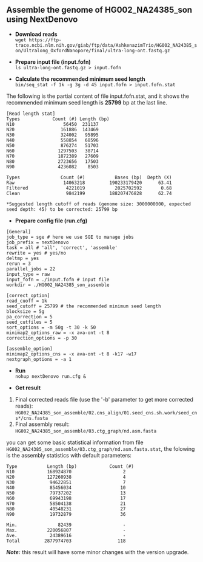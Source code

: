 ## Assemble the genome of HG002_NA24385_son using NextDenovo
* **Download reads**  
`wget https://ftp-trace.ncbi.nlm.nih.gov/giab/ftp/data/AshkenazimTrio/HG002_NA24385_son/Ultralong_OxfordNanopore/final/ultra-long-ont.fastq.gz`

* **Prepare input file (input.fofn)**  
`ls ultra-long-ont.fastq.gz > input.fofn`

* **Calculate the recommended minimum seed length**  
`bin/seq_stat -f 1k -g 3g -d 45 input.fofn > input.fofn.stat`

The following is the partial content of file input.fofn.stat, and it shows the recommended minimum seed length is **25799** bp at the last line.
```
[Read length stat]
Types            Count (#) Length (bp)
N10                  56450  231137
N20                 161886  143469
N30                 324002   95895
N40                 558854   68596
N50                 876274   51703
N60                1297503   38714
N70                1872389   27609
N80                2723656   17503
N90                4236082    8503

Types               Count (#)           Bases (bp)  Depth (X)
Raw                  14063218         190233179420      63.41
Filtered              4221019           2025702592       0.68
Clean                 9842199         188207476828      62.74

*Suggested length cutoff of reads (genome size: 3000000000, expected seed depth: 45) to be corrected: 25799 bp
```

* **Prepare config file (run.cfg)** 
``` 
[General]
job_type = sge # here we use SGE to manage jobs
job_prefix = nextDenovo
task = all # 'all', 'correct', 'assemble'
rewrite = yes # yes/no
deltmp = yes
rerun = 3
parallel_jobs = 22
input_type = raw
input_fofn = ./input.fofn # input file
workdir = ./HG002_NA24385_son_assemble

[correct_option]
read_cuoff = 1k
seed_cutoff = 25799 # the recommended minimum seed length
blocksize = 5g
pa_correction = 5
seed_cutfiles = 5
sort_options = -m 50g -t 30 -k 50
minimap2_options_raw = -x ava-ont -t 8
correction_options = -p 30

[assemble_option]
minimap2_options_cns = -x ava-ont -t 8 -k17 -w17
nextgraph_options = -a 1
```

* **Run**   
`nohup nextDenovo run.cfg &`

* **Get result**
1. Final corrected reads file (use the '-b' parameter to get more corrected reads):
`HG002_NA24385_son_assemble/02.cns_align/01.seed_cns.sh.work/seed_cns*/cns.fasta`
2. Final assembly result:  
`HG002_NA24385_son_assemble/03.ctg_graph/nd.asm.fasta`

you can get some basic statistical information from file `HG002_NA24385_son_assemble/03.ctg_graph/nd.asm.fasta.stat`, the folowing is the assembly statistics with default parameters:
```
Type           Length (bp)            Count (#)
N10            168924870                   2
N20            127260938                   4
N30             94622851                   7
N40             85456034                  10
N50             79737202                  13
N60             69943198                  17
N70             58504138                  21
N80             40548231                  27
N90             19732879                  36

Min.               82439                   -
Max.           220056807                   -
Ave.            24389616                   -
Total         2877974703                 118
```
***Note:*** this result will have some minor changes with the version upgrade.

